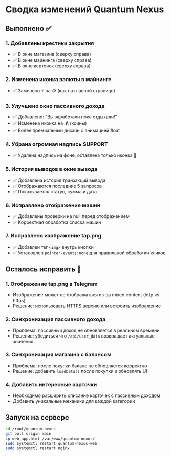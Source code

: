 # Сводка изменений Quantum Nexus

## Выполнено ✅

### 1. Добавлены крестики закрытия
- ✅ В окне магазина (сверху справа)
- ✅ В окне майнинга (сверху справа)
- ✅ В окне карточек (сверху справа)

### 2. Изменена иконка валюты в майнинге
- ✅ Заменено ⚡ на 🪙 (как на главной странице)

### 3. Улучшено окно пассивного дохода
- ✅ Добавлено: "Вы заработали пока отдыхали!"
- ✅ Изменена иконка на 💰 (коины)
- ✅ Более премиальный дизайн с анимацией float

### 4. Убрана огромная надпись SUPPORT
- ✅ Удалена надпись на фоне, оставлена только иконка 💬

### 5. История выводов в окне вывода
- ✅ Добавлена история транзакций вывода
- ✅ Отображаются последние 5 запросов
- ✅ Показывается статус, сумма и дата

### 6. Исправлено отображение машин
- ✅ Добавлены проверки на null перед отображением
- ✅ Корректная обработка списка машин

### 7. Исправлено изображение tap.png
- ✅ Добавлен тег `<img>` внутрь кнопки
- ✅ Установлен `pointer-events:none` для правильной обработки кликов

## Осталось исправить 🔄

### 1. Отображение tap.png в Telegram
- Изображение может не отображаться из-за mixed content (http vs https)
- Решение: использовать HTTPS версию или встроить изображение

### 2. Синхронизация пассивного дохода
- Проблема: пассивный доход не обновляется в реальном времени
- Решение: убедиться что `/api/user_data` возвращает актуальные значения

### 3. Синхронизация магазина с балансом
- Проблема: после покупки баланс не обновляется корректно
- Решение: добавить `loadData()` после покупки и обновлять UI

### 4. Добавить интересные карточки
- Необходимо расширить описание карточек с пассивным доходом
- Добавить уникальные механики для каждой категории

## Запуск на сервере

```bash
cd /root/quantum-nexus
git pull origin main
cp web_app.html /var/www/quantum-nexus/
sudo systemctl restart quantum-nexus-web
sudo systemctl restart nginx
```







